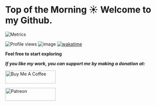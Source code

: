 # Top of the Morning ☀️ Welcome to my Github.

![Metrics](https://metrics.lecoq.io/mwala-zm?template=classic&base.community=0&isocalendar=1&habits=1&base=header%2C%20activity%2C%20community%2C%20repositories%2C%20metadata&base.indepth=false&base.hireable=false&base.skip=false&isocalendar=false&isocalendar.duration=half-year&habits=false&habits.from=200&habits.days=14&habits.facts=true&habits.charts=false&habits.charts.type=classic&habits.trim=false&habits.languages.limit=8&habits.languages.threshold=0%25&config.timezone=Africa%2FLusaka&config.display=columns)

![Profile views](https://gpvc.arturio.dev/mwala-zm) ![image](https://www.codewars.com/users/mwala-zm/badges/micro) [![wakatime](https://wakatime.com/badge/user/f1e9472e-19ff-4947-9407-b98050852244.svg)](https://wakatime.com/@f1e9472e-19ff-4947-9407-b98050852244)

<b> Feel free to start exploring </b>
<div>
  <i><b>If you like my work, you can support me by making a donation at: </b></i>

  <a href="https://www.buymeacoffee.com/mwala" target="_blank"><img src="https://cdn.buymeacoffee.com/buttons/default-orange.png" alt="Buy Me A Coffee" height="41" width="160"></a>

  <!--Patreon link-->

  <a href="https://www.patreon.com/theraidzeropodcast">
    <img src="https://c5.patreon.com/external/logo/become_a_patron_button@2x.png" width="160" height="41" alt="Patreon">
  </a>
